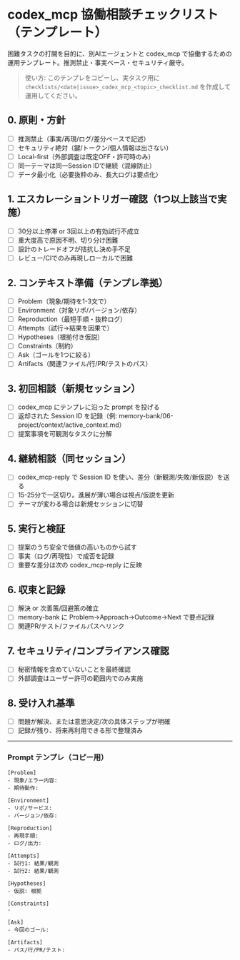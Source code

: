 # codex_mcp 協働相談チェックリスト（テンプレート）

困難タスクの打開を目的に、別AIエージェントと codex_mcp で協働するための運用テンプレート。推測禁止・事実ベース・セキュリティ厳守。

> 使い方: このテンプレをコピーし、実タスク用に `checklists/<date|issue>_codex_mcp_<topic>_checklist.md` を作成して運用してください。

## 0. 原則・方針
- [ ] 推測禁止（事実/再現/ログ/差分ベースで記述）
- [ ] セキュリティ絶対（鍵/トークン/個人情報は出さない）
- [ ] Local-first（外部調査は既定OFF・許可時のみ）
- [ ] 同一テーマは同一Session IDで継続（混線防止）
- [ ] データ最小化（必要抜粋のみ、長大ログは要点化）

## 1. エスカレーショントリガー確認（1つ以上該当で実施）
- [ ] 30分以上停滞 or 3回以上の有効試行不成立
- [ ] 重大度高で原因不明、切り分け困難
- [ ] 設計のトレードオフが拮抗し決め手不足
- [ ] レビュー/CIでのみ再現しローカルで困難

## 2. コンテキスト準備（テンプレ準拠）
- [ ] Problem（現象/期待を1-3文で）
- [ ] Environment（対象リポ/バージョン/依存）
- [ ] Reproduction（最短手順・抜粋ログ）
- [ ] Attempts（試行→結果を因果で）
- [ ] Hypotheses（根拠付き仮説）
- [ ] Constraints（制約）
- [ ] Ask（ゴールを1つに絞る）
- [ ] Artifacts（関連ファイル/行/PR/テストのパス）

## 3. 初回相談（新規セッション）
- [ ] codex_mcp にテンプレに沿った prompt を投げる
- [ ] 返却された Session ID を記録（例: memory-bank/06-project/context/active_context.md）
- [ ] 提案事項を可観測なタスクに分解

## 4. 継続相談（同セッション）
- [ ] codex_mcp-reply で Session ID を使い、差分（新観測/失敗/新仮説）を送る
- [ ] 15-25分で一区切り。進展が薄い場合は視点/仮説を更新
- [ ] テーマが変わる場合は新規セッションに切替

## 5. 実行と検証
- [ ] 提案のうち安全で価値の高いものから試す
- [ ] 事実（ログ/再現性）で成否を記録
- [ ] 重要な差分は次の codex_mcp-reply に反映

## 6. 収束と記録
- [ ] 解決 or 次善策/回避策の確立
- [ ] memory-bank に Problem→Approach→Outcome→Next で要点記録
- [ ] 関連PR/テスト/ファイルパスへリンク

## 7. セキュリティ/コンプライアンス確認
- [ ] 秘密情報を含めていないことを最終確認
- [ ] 外部調査はユーザー許可の範囲内でのみ実施

## 8. 受け入れ基準
- [ ] 問題が解決、または意思決定/次の具体ステップが明確
- [ ] 記録が残り、将来再利用できる形で整理済み

---

### Prompt テンプレ（コピー用）

```
[Problem]
- 現象/エラー内容: 
- 期待動作: 

[Environment]
- リポ/サービス: 
- バージョン/依存: 

[Reproduction]
- 再現手順: 
- ログ/出力: 

[Attempts]
- 試行1: 結果/観測
- 試行2: 結果/観測

[Hypotheses]
- 仮説: 根拠

[Constraints]
- 

[Ask]
- 今回のゴール: 

[Artifacts]
- パス/行/PR/テスト: 
```

